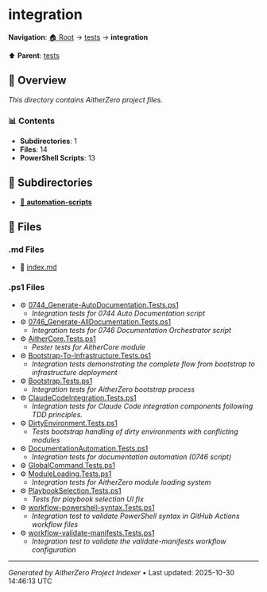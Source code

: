 # integration

**Navigation**: [🏠 Root](../../index.md) → [tests](../index.md) → **integration**

⬆️ **Parent**: [tests](../index.md)

## 📖 Overview

*This directory contains AitherZero project files.*

### 📊 Contents

- **Subdirectories**: 1
- **Files**: 14
- **PowerShell Scripts**: 13

## 📁 Subdirectories

- [📂 **automation-scripts**](./automation-scripts/index.md)

## 📄 Files

### .md Files

- 📝 [index.md](./index.md)

### .ps1 Files

- ⚙️ [0744_Generate-AutoDocumentation.Tests.ps1](./0744_Generate-AutoDocumentation.Tests.ps1)
  - *Integration tests for 0744 Auto Documentation script*
- ⚙️ [0746_Generate-AllDocumentation.Tests.ps1](./0746_Generate-AllDocumentation.Tests.ps1)
  - *Integration tests for 0746 Documentation Orchestrator script*
- ⚙️ [AitherCore.Tests.ps1](./AitherCore.Tests.ps1)
  - *Pester tests for AitherCore module*
- ⚙️ [Bootstrap-To-Infrastructure.Tests.ps1](./Bootstrap-To-Infrastructure.Tests.ps1)
  - *Integration tests demonstrating the complete flow from bootstrap to infrastructure deployment*
- ⚙️ [Bootstrap.Tests.ps1](./Bootstrap.Tests.ps1)
  - *Integration tests for AitherZero bootstrap process*
- ⚙️ [ClaudeCodeIntegration.Tests.ps1](./ClaudeCodeIntegration.Tests.ps1)
  - *Integration tests for Claude Code integration components following TDD principles.*
- ⚙️ [DirtyEnvironment.Tests.ps1](./DirtyEnvironment.Tests.ps1)
  - *Tests bootstrap handling of dirty environments with conflicting modules*
- ⚙️ [DocumentationAutomation.Tests.ps1](./DocumentationAutomation.Tests.ps1)
  - *Integration tests for documentation automation (0746 script)*
- ⚙️ [GlobalCommand.Tests.ps1](./GlobalCommand.Tests.ps1)
- ⚙️ [ModuleLoading.Tests.ps1](./ModuleLoading.Tests.ps1)
  - *Integration tests for AitherZero module loading system*
- ⚙️ [PlaybookSelection.Tests.ps1](./PlaybookSelection.Tests.ps1)
  - *Tests for playbook selection UI fix*
- ⚙️ [workflow-powershell-syntax.Tests.ps1](./workflow-powershell-syntax.Tests.ps1)
  - *Integration test to validate PowerShell syntax in GitHub Actions workflow files*
- ⚙️ [workflow-validate-manifests.Tests.ps1](./workflow-validate-manifests.Tests.ps1)
  - *Integration test to validate the validate-manifests workflow configuration*

---

*Generated by AitherZero Project Indexer* • Last updated: 2025-10-30 14:46:13 UTC

